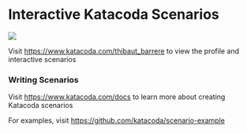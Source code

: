 # Interactive Katacoda Scenarios

[![](http://shields.katacoda.com/katacoda/thibaut_barrere/count.svg)](https://www.katacoda.com/thibaut_barrere "Get your profile on Katacoda.com")

Visit https://www.katacoda.com/thibaut_barrere to view the profile and interactive scenarios

### Writing Scenarios
Visit https://www.katacoda.com/docs to learn more about creating Katacoda scenarios

For examples, visit https://github.com/katacoda/scenario-example
